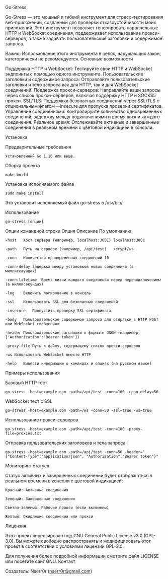 Go-Stress

Go-Stress — это мощный и гибкий инструмент для стресс-тестирования веб-приложений, созданный для проверки отказоустойчивости моих приложений. Этот инструмент позволяет генерировать параллельные HTTP и WebSocket соединения, поддерживает использование прокси-серверов, а также задавать пользовательские заголовки и содержимое запроса.

Важно: Использование этого инструмента в целях, нарушающих закон, категорически не рекомендуется.
Основные возможности

  Поддержка HTTP и WebSocket: Тестируйте свои HTTP и WebSocket эндпоинты с помощью одного инструмента.
  Пользовательские заголовки и содержимое запроса: Отправляйте пользовательские заголовки и тело запроса как для HTTP, так и для WebSocket соединений.
  Поддержка прокси-серверов: Направляйте ваши запросы через список прокси-серверов, включая поддержку HTTP и SOCKS5 прокси.
  SSL/TLS: Поддержка безопасных соединений через SSL/TLS с опциональным флагом --insecure для пропуска проверки сертификатов.
  Управление соединениями: Контролируйте количество одновременных соединений, задержку между подключениями и время жизни каждого соединения.
  Реальное время: Отслеживайте активные и завершенные соединения в реальном времени с цветовой индикацией в консоли.

Установка

Предварительные требования

    Установленный Go 1.16 или выше.

Сборка проекта

    make build

Установка исполняемого файла

    sudo make install

Это установит исполняемый файл go-stress в /usr/bin/.

Использование

    go-stress [опции]

Опции командной строки
Опция	Описание	По умолчанию
    
    -host	Хост сервера (например, localhost:3001)	localhost:3001
    
    -path	Путь на сервере (например, /api/test)	/crypt/ws
    
    -conn	Количество одновременных соединений	10
    
    -conn-delay	Задержка между установкой новых соединений (в миллисекундах)
    
    -conn-lifetime	Время жизни каждого соединения перед переподключением (в миллисекундах)
    
    -log	Включить логирование в консоль
    
    -ssl	Использовать SSL для безопасных соединений
    
    -insecure	Пропустить проверку SSL сертификата
    
    -body	Пользовательское содержимое запроса для отправки в HTTP POST или WebSocket сообщениях
    
    -header	Пользовательские заголовки в формате JSON (например, {'Authorization':'Bearer token'})
    
    -proxy-file	Путь к файлу, содержащему список прокси-серверов
    
    -ws	Использовать WebSocket вместо HTTP
    
    -help	Вывести информацию о командах и опциях (на русском языке)	

Примеры использования

Базовый HTTP тест

    go-stress -host=example.com -path=/api/test -conn=100 -conn-delay=50

WebSocket тест с SSL

    go-stress -host=example.com -path=/ws -conn=50 -ssl=true -ws=true

Использование прокси-серверов

    go-stress -host=example.com -path=/api/test -conn=100 -proxy-file=proxies.txt

Отправка пользовательских заголовков и тела запроса

    go-stress -host=example.com -path=/api/test -conn=50 -header="{"Content-Type":"application/json", "Authorization":"Bearer token"}"

Мониторинг статуса

Статус активных и завершенных соединений будет отображаться в реальном времени в консоли с цветовой индикацией:

    
    Красный: Активные соединения
    
    Зеленый: Завершенные соединения
    
    Светло-зеленый: Рабочие прокси (если включены)
    
    Желтый: Ожидающие соединения или прокси

Лицензия

Этот проект лицензирован под GNU General Public License v3.0 (GPL-3.0). Вы можете свободно распространять и модифицировать этот проект в соответствии с условиями лицензии GPL-3.0.

Для получения более подробной информации смотрите файл LICENSE или посетите сайт GNU.
Контакт

Создатель: Nserr0r (nserr0r@gmail.com)
